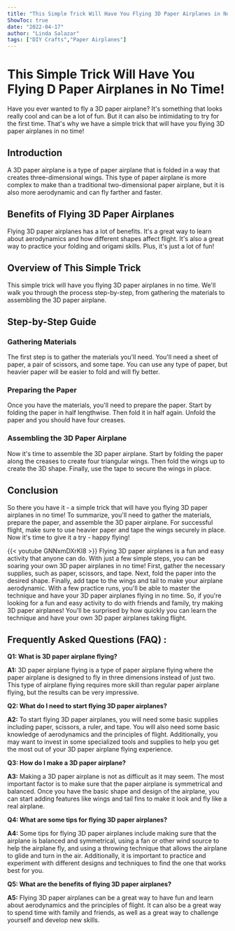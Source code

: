 ```yaml
---
title: "This Simple Trick Will Have You Flying 3D Paper Airplanes in No Time!"
ShowToc: true 
date: "2022-04-17"
author: "Linda Salazar" 
tags: ["DIY Crafts","Paper Airplanes"]
---
```

# This Simple Trick Will Have You Flying D Paper Airplanes in No Time!

Have you ever wanted to fly a 3D paper airplane? It's something that looks really cool and can be a lot of fun. But it can also be intimidating to try for the first time. That's why we have a simple trick that will have you flying 3D paper airplanes in no time!

## Introduction

A 3D paper airplane is a type of paper airplane that is folded in a way that creates three-dimensional wings. This type of paper airplane is more complex to make than a traditional two-dimensional paper airplane, but it is also more aerodynamic and can fly farther and faster.

## Benefits of Flying 3D Paper Airplanes

Flying 3D paper airplanes has a lot of benefits. It's a great way to learn about aerodynamics and how different shapes affect flight. It's also a great way to practice your folding and origami skills. Plus, it's just a lot of fun!

## Overview of This Simple Trick

This simple trick will have you flying 3D paper airplanes in no time. We'll walk you through the process step-by-step, from gathering the materials to assembling the 3D paper airplane.

## Step-by-Step Guide

### Gathering Materials

The first step is to gather the materials you'll need. You'll need a sheet of paper, a pair of scissors, and some tape. You can use any type of paper, but heavier paper will be easier to fold and will fly better.

### Preparing the Paper

Once you have the materials, you'll need to prepare the paper. Start by folding the paper in half lengthwise. Then fold it in half again. Unfold the paper and you should have four creases.

### Assembling the 3D Paper Airplane

Now it's time to assemble the 3D paper airplane. Start by folding the paper along the creases to create four triangular wings. Then fold the wings up to create the 3D shape. Finally, use the tape to secure the wings in place.

## Conclusion

So there you have it - a simple trick that will have you flying 3D paper airplanes in no time! To summarize, you'll need to gather the materials, prepare the paper, and assemble the 3D paper airplane. For successful flight, make sure to use heavier paper and tape the wings securely in place. Now it's time to give it a try - happy flying!

{{< youtube GNNxmDXrKI8 >}} 
Flying 3D paper airplanes is a fun and easy activity that anyone can do. With just a few simple steps, you can be soaring your own 3D paper airplanes in no time! First, gather the necessary supplies, such as paper, scissors, and tape. Next, fold the paper into the desired shape. Finally, add tape to the wings and tail to make your airplane aerodynamic. With a few practice runs, you'll be able to master the technique and have your 3D paper airplanes flying in no time. So, if you're looking for a fun and easy activity to do with friends and family, try making 3D paper airplanes! You'll be surprised by how quickly you can learn the technique and have your own 3D paper airplanes taking flight.

## Frequently Asked Questions (FAQ) :
**Q1: What is 3D paper airplane flying?**

**A1:** 3D paper airplane flying is a type of paper airplane flying where the paper airplane is designed to fly in three dimensions instead of just two. This type of airplane flying requires more skill than regular paper airplane flying, but the results can be very impressive.

**Q2: What do I need to start flying 3D paper airplanes?**

**A2:** To start flying 3D paper airplanes, you will need some basic supplies including paper, scissors, a ruler, and tape. You will also need some basic knowledge of aerodynamics and the principles of flight. Additionally, you may want to invest in some specialized tools and supplies to help you get the most out of your 3D paper airplane flying experience.

**Q3: How do I make a 3D paper airplane?**

**A3:** Making a 3D paper airplane is not as difficult as it may seem. The most important factor is to make sure that the paper airplane is symmetrical and balanced. Once you have the basic shape and design of the airplane, you can start adding features like wings and tail fins to make it look and fly like a real airplane.

**Q4: What are some tips for flying 3D paper airplanes?**

**A4:** Some tips for flying 3D paper airplanes include making sure that the airplane is balanced and symmetrical, using a fan or other wind source to help the airplane fly, and using a throwing technique that allows the airplane to glide and turn in the air. Additionally, it is important to practice and experiment with different designs and techniques to find the one that works best for you.

**Q5: What are the benefits of flying 3D paper airplanes?**

**A5:** Flying 3D paper airplanes can be a great way to have fun and learn about aerodynamics and the principles of flight. It can also be a great way to spend time with family and friends, as well as a great way to challenge yourself and develop new skills.





